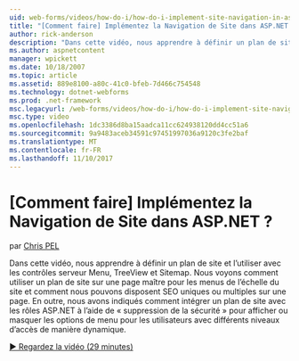 ```yaml
---
uid: web-forms/videos/how-do-i/how-do-i-implement-site-navigation-in-aspnet
title: "[Comment faire] Implémentez la Navigation de Site dans ASP.NET ? | Microsoft Docs"
author: rick-anderson
description: "Dans cette vidéo, nous apprendre à définir un plan de site et l’utiliser avec les contrôles serveur Menu, TreeView et Sitemap. Nous voir comment utiliser un plan de site sur une page maître..."
ms.author: aspnetcontent
manager: wpickett
ms.date: 10/18/2007
ms.topic: article
ms.assetid: 889e8100-a80c-41c0-bfeb-7d466c754548
ms.technology: dotnet-webforms
ms.prod: .net-framework
msc.legacyurl: /web-forms/videos/how-do-i/how-do-i-implement-site-navigation-in-aspnet
msc.type: video
ms.openlocfilehash: 1dc3386d8ba15aadca11cc624938120dd4cc51a6
ms.sourcegitcommit: 9a9483aceb34591c97451997036a9120c3fe2baf
ms.translationtype: MT
ms.contentlocale: fr-FR
ms.lasthandoff: 11/10/2017
---
```

<a name="how-do-i-implement-site-navigation-in-aspnet"></a>[Comment faire] Implémentez la Navigation de Site dans ASP.NET ?
====================
par [Chris PEL](https://twitter.com/chrispels)

Dans cette vidéo, nous apprendre à définir un plan de site et l’utiliser avec les contrôles serveur Menu, TreeView et Sitemap. Nous voyons comment utiliser un plan de site sur une page maître pour les menus de l’échelle du site et comment nous pouvons disposent SEO uniques ou multiples sur une page. En outre, nous avons indiqués comment intégrer un plan de site avec les rôles ASP.NET à l’aide de « suppression de la sécurité » pour afficher ou masquer les options de menu pour les utilisateurs avec différents niveaux d’accès de manière dynamique.

[&#9654; Regardez la vidéo (29 minutes)](https://channel9.msdn.com/Blogs/ASP-NET-Site-Videos/how-do-i-implement-site-navigation-in-aspnet)
